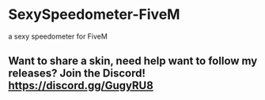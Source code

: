 # SexySpeedometer-FiveM
a sexy speedometer for FiveM
## Want to share a skin, need help want to follow my releases? Join the Discord! https://discord.gg/GugyRU8
